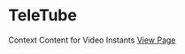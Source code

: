 TeleTube
========

Context Content for Video Instants
[View Page](http://adagio.github.io/TeleTube/)
